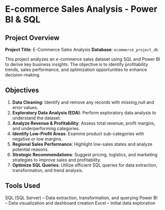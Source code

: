 # E-commerce Sales Analysis - Power BI & SQL

## Project Overview

**Project Title**: E-Commerce Sales Analysis 
**Database**: `ecommerce_project_db`

This project analyzes an e-commerce sales dataset using SQL and Power BI to derive key business insights. The objective is to identify profitability trends, sales performance, and optimization opportunities to enhance decision-making.

## Objectives

1. **Data Cleaning**: Identify and remove any records with missing,null and error values.
2. **Exploratory Data Analysis (EDA)**: Perform exploratory data analysis to understand the dataset.
3. **Analyze Revenue & Profitability**: Assess total revenue, profit margins, and underperforming categories.
4. **Identify Low-Profit Areas**: Examine product sub-categories with negative or low margins.
5. **Regional Sales Performance**: Highlight low-sales states and analyze potential reasons.
6. **Strategic Recommendations**: Suggest pricing, logistics, and marketing strategies to improve sales and profitability.
7. **Optimize SQL Queries**: Utilize efficient SQL queries for data extraction, transformation, and trend analysis.

## Tools Used
SQL (SQL Server) – Data extraction, transformation, and querying
Power BI – Data visualization and dashboard creation
Excel – Initial data exploration
